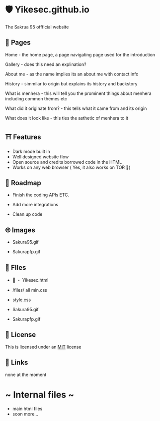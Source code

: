 

# 🛡️ Yikesec.github.io

The Sakrua 95 offficial website


## 📕 Pages

Home  - the home page, a page navigating page used for the introduction

Gallery  - does this need an explination?

About me  -  as the name implies its an about me with contact info

History  - simmilar to origin but explains its history and backstory

What is menhera  - this will tell you the prominent things about menhera including common themes etc

What did it originate from?  - this tells what it came from and its origin

What does it look like  -  this ties the asthetic of menhera to it






## ⛩ Features

- Dark mode built in
- Well designed website flow
- Open source and credits borrowed code in the HTML
- Works on any web browser  ( Yes, it also works on TOR 🧅)

## 🚧 Roadmap

- Finish the coding APIs ETC.

- Add more integrations

- Clean up code


## 🌐 Images 

 - Sakura95.gif

 -  Sakurapfp.gif
 
## 🧰 FIles

 - 🌴 ・ Yikesec.html

 - /files/ all min.css

 - style.css
  

 - Sakura95.gif

 -  Sakurapfp.gif
## 📜 License

This is licensed under an 
[MIT](https://choosealicense.com/licenses/mit/) license


## 📎 Links
none at the moment

# ~ Internal files ~
- main html files
- soon more...

#

